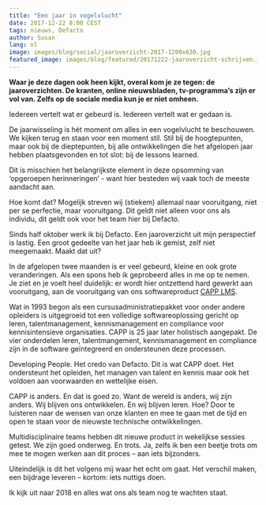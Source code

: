 ```yaml
---
title: "Een jaar in vogelvlucht"
date: 2017-12-22 8:00 CEST
tags: nieuws, Defacto
author: Susan
lang: nl
image: images/blog/social/jaaroverzicht-2017-1200x630.jpg
featured_image: images/blog/featured/20171222-jaaroverzicht-schrijven.jpg
---
```


__Waar je deze dagen ook heen kijkt, overal kom je ze tegen: de jaaroverzichten. De kranten, online nieuwsbladen, tv-programma’s zijn er vol van. Zelfs op de sociale media kun je er niet omheen.__

Iedereen vertelt wat er gebeurd is.
Iedereen vertelt wat er gedaan is.

De jaarwisseling is hét moment om alles in een vogelvlucht te beschouwen. We kijken terug en staan voor een moment stil. Stil bij de hoogtepunten, maar ook bij de dieptepunten, bij alle ontwikkelingen die het afgelopen jaar hebben plaatsgevonden en tot slot: bij de lessons learned.

Dit is misschien het belangrijkste element in deze opsomming van ‘opgeroepen herinneringen’ - want hier besteden wij vaak toch de meeste aandacht aan.

Hoe komt dat? Mogelijk streven wij (stiekem) allemaal naar vooruitgang, niet per se perfectie, maar vooruitgang.
Dit geldt niet alleen voor ons als individu, dit geldt ook voor het team hier bij Defacto.

Sinds half oktober werk ik bij Defacto. Een jaaroverzicht uit mijn perspectief is lastig. Een groot gedeelte van het jaar heb ik gemist, zelf niet meegemaakt. Maakt dat uit?

In de afgelopen twee maanden is er veel gebeurd, kleine en ook grote veranderingen. Als een spons heb ik geprobeerd alles in me op te nemen. Je ziet en je voelt heel duidelijk: er wordt hier ontzettend hard gewerkt aan vooruitgang, aan de vooruitgang van ons softwareproduct [CAPP LMS](/capp-learning/).

Wat in 1993 begon als een cursusadministratiepakket voor onder andere opleiders is uitgegroeid tot een volledige softwareoplossing gericht op leren, talentmanagement, kennismanagement en compliance voor kennisintensieve organisaties. CAPP is 25 jaar later holistisch aangepakt. De vier onderdelen leren, talentmangement, kennismanagement en compliance zijn in de software geïntegreerd en ondersteunen deze processen.

Developing People. Het credo van Defacto. Dit is wat CAPP doet. Het ondersteunt het opleiden, het managen van talent en kennis maar ook het voldoen aan voorwaarden en wettelijke eisen.

CAPP is anders. En dat is goed zo. Want de wereld is anders, wij zijn anders. Wij blijven ons ontwikkelen. En wij blijven leren. Hoe? Door te luisteren naar de wensen van onze klanten en mee te gaan met de tijd en open te staan voor de nieuwste technische ontwikkelingen.

Multidisciplinaire teams hebben dit nieuwe product in wekelijkse sessies getest. We zijn goed onderweg. En trots. Ja, zelfs ik ben een beetje trots om mee te mogen werken aan dit proces – aan iets bijzonders.

Uiteindelijk is dit het volgens mij waar het echt om gaat. Het verschil maken, een bijdrage leveren – kortom: iets nuttigs doen.

Ik kijk uit naar 2018 en alles wat ons als team nog te wachten staat.
